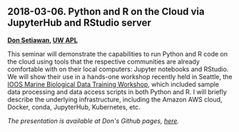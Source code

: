 ## 2018-03-06. Python and R on the Cloud via JupyterHub and RStudio server

**[Don Setiawan](https://github.com/lsetiawan/), [UW APL](http://apl.uw.edu/)**

This seminar will demonstrate the capabilities to run Python and R code on the cloud using tools that the respective communities are already comfortable with on their local computers: Jupyter notebooks and RStudio. We will show their use in a hands-one workshop recently held in Seattle, the [IOOS Marine Biological Data Training Workshop](https://ioos.github.io/BioData-Training-Workshop/), which included sample data processing and data access scripts in both Python and R. I will briefly describe the underlying infrastructure, including the Amazon AWS cloud, Docker, conda, JupyterHub, Kubernetes, etc.

*The presentation is available at Don's Github pages, [here](https://github.com/lsetiawan/python_seminar2018/blob/master/notebooks/python_and_r.ipynb).*
